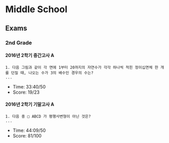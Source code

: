 # Middle School

## Exams

### 2nd Grade

#### 2016년 2학기 중간고사 A

```
1. 다음 그림과 같이 각 면에 1부터 20까지의 자연수가 각각 하나씩 적힌 정이십면체 한 개를 던질 때, 나오는 수가 3의 배수인 경우의 수는?
...
```

* Time: 33:40/50
* Score: 19/23

#### 2016년 2학기 기말고사 A

```
1. 다음 중 □ ABCD 가 평행사변형이 아닌 것은?
...
```

* Time: 44:09/50
* Score: 81/100
